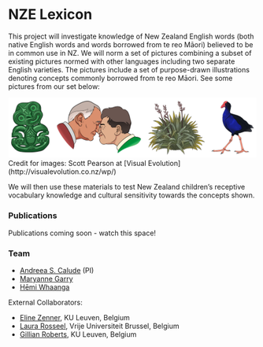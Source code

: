 # NZE Lexicon

This project will investigate knowledge of New Zealand English words (both native English words and words borrowed from te reo Māori) believed to be in common use in NZ. We will norm a set of pictures combining a subset of existing pictures normed with other languages including two separate English varieties. The pictures include a set of purpose-drawn illustrations denoting concepts commonly borrowed from te reo Māori. See some pictures from our set below:

<img src="../pics/maori_pics.png" alt="Four illustations of concepts borrowed from te reo Māori: tiki, hongi, harakeke/flax, Pukeko"/>
Credit for images: Scott Pearson at [Visual Evolution](http://visualevolution.co.nz/wp/)

We will then use these materials to test New Zealand children’s receptive vocabulary knowledge and cultural sensitivity towards the concepts shown.

### Publications

Publications coming soon - watch this space!

### Team

- [Andreea S. Calude](https://www.calude.net/andreea/) (PI)
- [Maryanne Garry](https://www.waikato.ac.nz/fass/about/staff/mgarry) 
- [Hēmi Whaanga](https://www.waikato.ac.nz/fmis/about/staff/hemi)

External Collaborators:

- [Eline Zenner](https://www.arts.kuleuven.be/ling/qlvl/people/pages/00056687), KU Leuven, Belgium
- [Laura Rosseel](https://researchportal.vub.be/en/persons/laura-rosseel), Vrije Universiteit Brussel, Belgium 
- [Gillian Roberts](https://www.arts.kuleuven.be/ling/qlvl/people/pages/00133801), KU Leuven, Belgium
